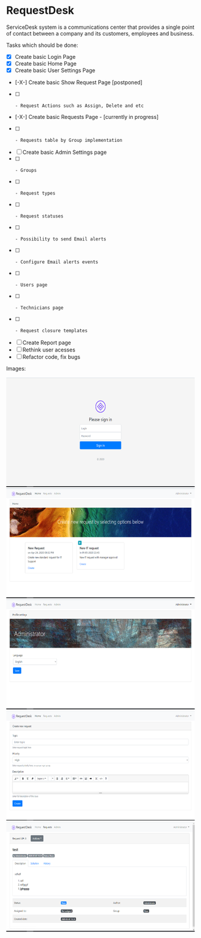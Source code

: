 # RequestDesk

ServiceDesk system is a communications center that provides a single point of contact between a company and its customers, employees and business.

Tasks which should be done:
- [x] Create basic Login Page
- [x] Create basic Home Page
- [x] Create basic User Settings Page
- [-X-] Create basic Show Request Page [postponed]
- [ ]     - Request Actions such as Assign, Delete and etc
- [-X-] Create basic Requests Page - [currently in progress]
- [ ]     - Requests table by Group implementation
- [ ] Create basic Admin Settings page
- [ ]     - Groups
- [ ]     - Request types
- [ ]     - Request statuses
- [ ]     - Possibility to send Email alerts
- [ ]     - Configure Email alerts events
- [ ]     - Users page
- [ ]     - Technicians page
- [ ]     - Request closure templates
- [ ] Create Report page
- [ ] Rethink user acesses
- [ ] Refactor code, fix bugs

Images:

<img src="https://github.com/akshinmustafayev/RequestDesk/blob/master/deploy/screenshoots/1.PNG" alt="alt text" width="600" height="293">

<img src="https://github.com/akshinmustafayev/RequestDesk/blob/master/deploy/screenshoots/2.PNG" alt="alt text" width="600" height="293">

<img src="https://github.com/akshinmustafayev/RequestDesk/blob/master/deploy/screenshoots/3.PNG" alt="alt text" width="600" height="293">

<img src="https://github.com/akshinmustafayev/RequestDesk/blob/master/deploy/screenshoots/4.PNG" alt="alt text" width="600" height="293">

<img src="https://github.com/akshinmustafayev/RequestDesk/blob/master/deploy/screenshoots/5.PNG" alt="alt text" width="600" height="293">

